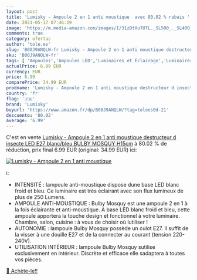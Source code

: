 ```yaml
---
layout: post
title: 'Lumisky - Ampoule 2 en 1 anti moustique  avec 80.02 % rabais '
date: 2021-05-17 07:46:19
image: 'https://m.media-amazon.com/images/I/31zDtXu7UTL._SL500_._SL400_.jpg'
comments: true
category: ofertas
author: 'tole.es'
slug: 'B00J9ANQLW-fr Lumisky - Ampoule 2 en 1 anti moustique destructeur d...'
sku: 'B00J9ANQLW-fr'
tags: [ 'Ampoules','Ampoules LED','Luminaires et Éclairage','Luminaires et éclairage','lumisky', ]
actualPrice: 6.99 EUR
currency: EUR
price: 6.99
comparePrice: 34.99 EUR
prodname: 'Lumisky - Ampoule 2 en 1 anti moustique destructeur d insecte LED E27 blanc/bleu BULBY MOSQUY H15cm'
country: 'fr'
flag: '🇫🇷'
brand: 'Lumisky'
buyurl: 'https://www.amazon.fr/dp/B00J9ANQLW/?tag=tolees0d-21'
descuento: '80.02'
average: '6.99'
---
```


C'est en vente [Lumisky - Ampoule 2 en 1 anti moustique destructeur d insecte LED E27 blanc/bleu BULBY MOSQUY H15cm](https://www.amazon.fr/dp/B00J9ANQLW/?tag=tolees0d-21)  à  80.02 % de réduction, prix final  6.99 EUR (original: 34.99 EUR) ici:

[![Lumisky - Ampoule 2 en 1 anti moustique ](https://m.media-amazon.com/images/I/31zDtXu7UTL._SL500_._SL400_.jpg)](https://www.amazon.fr/dp/B00J9ANQLW/?tag=tolees0d-21)

ℹ️:

- INTENSITÉ : lampoule anti-moustique dispose dune base LED blanc froid et bleu. Ce luminaire est très éclairant avec son flux lumineux de plus de 250 Lumens.
- AMPOULE ANTI-MOUSTIQUE : Bulby Mosquy est une ampoule 2 en 1 à la fois éclairante et anti-moustique. A base LED blanc froid et bleu, cette ampoule apportera la touche design et fonctionnel à votre luminaire. Chambre, salon, cuisine : à vous de choisir où lutiliser !
- AUTONOMIE : lampoule Bulby Mosquy possède un culot E27. Il suffit de la visser à une douille E27 et de la connecter au courant (tension 220-240V).
- UTILISATION INTÉRIEUR : lampoule Bulby Mosquy sutilise exclusivement en intérieur. Discrète et efficace elle sadaptera à toutes vos pièces.

[🛒 Achète-le!!](https://www.amazon.fr/dp/B00J9ANQLW/?tag=tolees0d-21)
